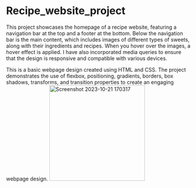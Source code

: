 # Recipe_website_project
This project showcases the homepage of a recipe website, featuring a navigation bar at the top and a footer at the bottom.
Below the navigation bar is the main content, which includes images of different types of sweets, along with their ingredients and recipes.
When you hover over the images, a hover effect is applied.
I have also incorporated media queries to ensure that the design is responsive and compatible with various devices.

This is a basic webpage design created using HTML and CSS.
The project demonstrates the use of flexbox, positioning, gradients, borders, box shadows, transforms, and transition properties to create an engaging webpage design.
<img width="260" alt="Screenshot 2023-10-21 170317" src="https://github.com/Md-Samir-Hossain/Recipe_website_project/assets/148366980/572b6546-933b-4e38-a7e9-651dbe4c5804">
